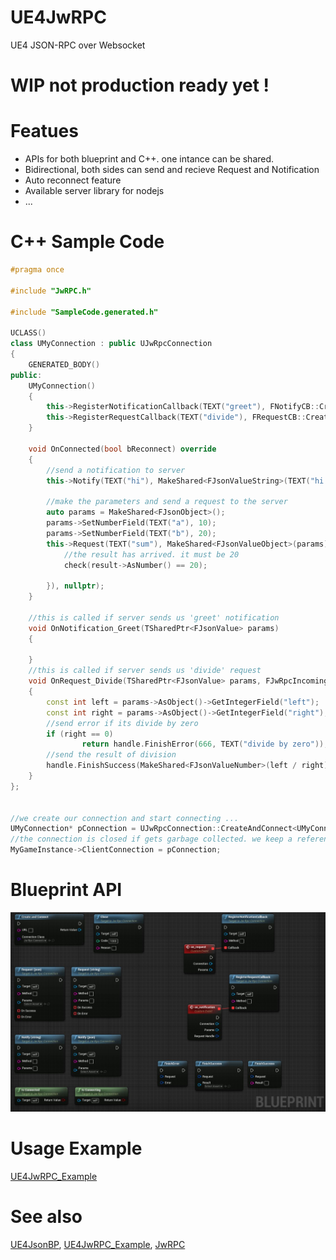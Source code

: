 # UE4JwRPC
UE4 JSON-RPC over Websocket


# WIP not production ready yet !

# Featues 
- APIs for both blueprint and C++. one intance can be shared.
- Bidirectional, both sides can send and recieve Request and Notification
- Auto reconnect feature
- Available server library for nodejs
- ...

# C++ Sample Code 
```C++
#pragma once

#include "JwRPC.h"

#include "SampleCode.generated.h"

UCLASS()
class UMyConnection : public UJwRpcConnection
{
	GENERATED_BODY()
public:
	UMyConnection()
	{
		this->RegisterNotificationCallback(TEXT("greet"), FNotifyCB::CreateUObject(this, &UMyConnection::OnNotification_Greet));
		this->RegisterRequestCallback(TEXT("divide"), FRequestCB::CreateUObject(this, &UMyConnection::OnRequest_Divide));
	}

	void OnConnected(bool bReconnect) override
	{
		//send a notification to server
		this->Notify(TEXT("hi"), MakeShared<FJsonValueString>(TEXT("hi. how is it going ?")));

		//make the parameters and send a request to the server
		auto params = MakeShared<FJsonObject>();
		params->SetNumberField(TEXT("a"), 10);
		params->SetNumberField(TEXT("b"), 20);
		this->Request(TEXT("sum"), MakeShared<FJsonValueObject>(params), FSuccessCB::CreateLambda([](TSharedPtr<FJsonValue> result) {
			//the result has arrived. it must be 20
			check(result->AsNumber() == 20);

		}), nullptr);
	}

	//this is called if server sends us 'greet' notification
	void OnNotification_Greet(TSharedPtr<FJsonValue> params)
	{
		
	}
	//this is called if server sends us 'divide' request
	void OnRequest_Divide(TSharedPtr<FJsonValue> params, FJwRpcIncomingRequest& handle)
	{
        const int left = params->AsObject()->GetIntegerField("left");
        const int right = params->AsObject()->GetIntegerField("right");
        //send error if its divide by zero
        if (right == 0)
		        return handle.FinishError(666, TEXT("divide by zero"));
        //send the result of division 
        handle.FinishSuccess(MakeShared<FJsonValueNumber>(left / right));
	}
};


//we create our connection and start connecting ...
UMyConnection* pConnection = UJwRpcConnection::CreateAndConnect<UMyConnection>(TEXT("ws://localhost"));
//the connection is closed if gets garbage collected. we keep a reference in the game instance
MyGameInstance->ClientConnection = pConnection;

```

# Blueprint API
![](\Images\Capture.JPG)

# Usage Example
[UE4JwRPC_Example](https://github.com/UPO33/UE4JwRPC_Example)



# See also
[UE4JsonBP](https://github.com/UPO33/UE4JsonBP), 
[UE4JwRPC_Example](https://github.com/UPO33/UE4JwRPC_Example),
[JwRPC](https://github.com/UPO33/JwRPC)
 

